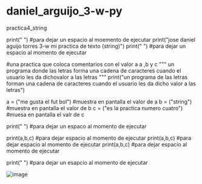# daniel_arguijo_3-w-py
practica4_string

print(" ") #para dejar un espacio al moemento de ejecutar 
print("jose daniel aguijo torres 3-w mi practica de texto (string)") 
print(" ") #para dejar un espacio al momento de ejecutar 

#una practica que coloca comentarios con el valor a a ,b y c
""" 
un programa donde las letras forma una cadena de caracteres cuando
el usuario les da dichovalor a las letras 
""" 
print("un programa de las letras forman una cadena de caracteres cuando el usuario les da dicho valor a las letras") 

a = ("me gusta el fut bol") #muestra en pantalla el valor de a
b = ("string") #muestra en pantalla el valor de b 
c = ("es la practica numero cuatro") #muesa en pantalla el valr de c

print(" ") #para dejar un espaco al momento de ejecutar 

print(a,b,c) #para dejar espacio al momento de ejecutar 
print(a,b,c) #para dejar espacio al momento de ejecutar 
print(a,b,c) #para dejar espacio al momento de ejecutar 

print(" ") #para dejar un esapcio al momento de ejecutar 

![image](https://github.com/user-attachments/assets/71ed1182-dfb0-4572-b376-418dc05c5a21)
